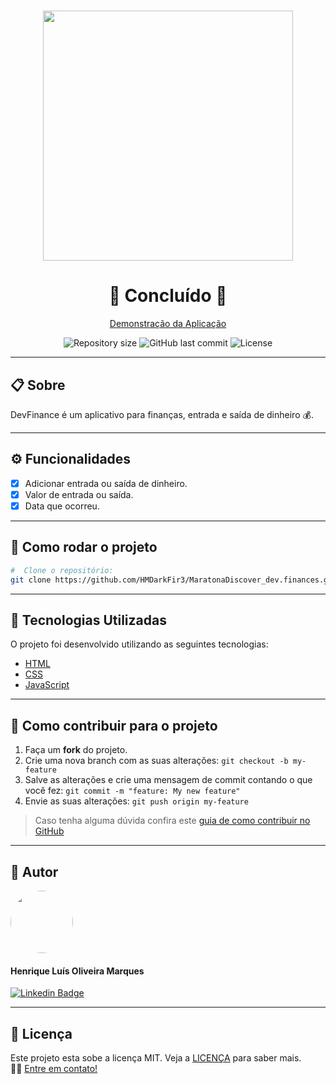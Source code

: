 <h1 align="center"> 
  <img src="https://user-images.githubusercontent.com/65872394/110146547-775df480-7db9-11eb-914e-b6702075d1af.png" width="400" height="auto" />
</h1>

<h1 align="center">
  🚀 Concluído 🚀
</h1>

<p align="center" >
  <a href="https://devfinances-rose.vercel.app">Demonstração da Aplicação</a>
</p>

<p align="center" >
  <img alt="Repository size" src="https://img.shields.io/github/repo-size/hmdarkfir3/MaratonaDiscover_dev.finances?style=for-the-badge">
  
  <img alt="GitHub last commit" src="https://img.shields.io/github/last-commit/hmdarkfir3/MaratonaDiscover_dev.finances?style=for-the-badge">

  <img alt="License" src="https://img.shields.io/badge/license-MIT-blue.svg?style=for-the-badge" />
</p>
  
---

## 📋 Sobre
DevFinance é um aplicativo para finanças, entrada e saída de dinheiro 💰.

---

## ⚙️ Funcionalidades

- [x] Adicionar entrada ou saída de dinheiro.
- [x] Valor de entrada ou saída.
- [x] Data que ocorreu.
  
---

## 📂 Como rodar o projeto

```bash
#  Clone o repositório:
git clone https://github.com/HMDarkFir3/MaratonaDiscover_dev.finances.git
```

---

## 🚀 Tecnologias Utilizadas
 
O projeto foi desenvolvido utilizando as seguintes tecnologias:

- [HTML](https://developer.mozilla.org/pt-BR/docs/Web/Guide/HTML/HTML5)
- [CSS](https://developer.mozilla.org/pt-BR/docs/Web/CSS)
- [JavaScript](https://developer.mozilla.org/pt-BR/docs/Web/JavaScript)

---

## 💪 Como contribuir para o projeto

1. Faça um **fork** do projeto.
2. Crie uma nova branch com as suas alterações: `git checkout -b my-feature`
3. Salve as alterações e crie uma mensagem de commit contando o que você fez: `git commit -m "feature: My new feature"`
4. Envie as suas alterações: `git push origin my-feature`
> Caso tenha alguma dúvida confira este [guia de como contribuir no GitHub](https://github.com/firstcontributions/first-contributions)

---

## 🧑 Autor

<img style="border-radius: 50%;" src="https://github.com/HMDarkFir3.png" width="100px;" alt=""/>
<h4>Henrique Luís Oliveira Marques</h4>

[![Linkedin Badge](https://img.shields.io/badge/-Henrique-blue?style=flat-square&logo=Linkedin&logoColor=white&link=https://www.linkedin.com/in/henrique-luís-oliveira-marques-3406361a7/)](https://www.linkedin.com/in/henrique-luís-oliveira-marques-3406361a7/) 

---

## 📝 Licença
Este projeto esta sobe a licença MIT. Veja a [LICENÇA](./LICENSE) para saber mais. 
<br>
👋🏽 [Entre em contato!](https://www.linkedin.com/in/henrique-luís-oliveira-marques-3406361a7/)


